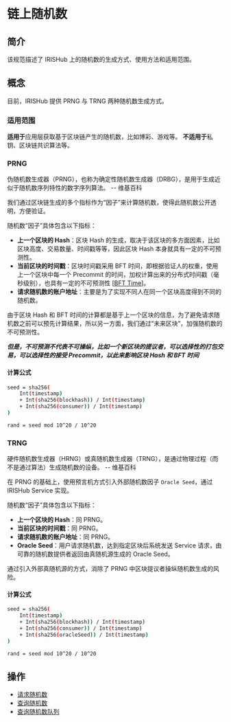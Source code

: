 # 链上随机数

## 简介

该规范描述了 IRISHub 上的随机数的生成方式、使用方法和适用范围。

## 概念

目前，IRISHub 提供 PRNG 与 TRNG 两种随机数生成方式。

### 适用范围

**适用于**应用层获取基于区块链产生的随机数，比如博彩、游戏等。
**不适用于**私钥、区块链共识算法等。

### PRNG

伪随机数生成器（PRNG），也称为确定性随机数生成器（DRBG），是用于生成近似于随机数序列特性的数字序列算法。 -- 维基百科

我们通过区块链生成的多个指标作为“因子”来计算随机数，使得此随机数公开透明，方便验证。

随机数“因子”具体包含以下指标：

- **上一个区块的 Hash**：区块 Hash 的生成，取决于该区块的多方面因素，比如区块高度、交易数量、时间戳等等，因此区块 Hash 本身就具有一定的不可预测性。
- **当前区块的时间戳**：区块时间戳采用 BFT 时间，即根据验证人的权重，使用上一个区块中每一个 Precommit 的时间，加权计算出来的分布式时间戳（毫秒级别），也具有一定的不可预测性 [[BFT Time](https://tendermint.com/docs/spec/consensus/bft-time.html#bft-time)]。
- **请求随机数的账户地址**：主要是为了实现不同人在同一个区块高度得到不同的随机数。

由于区块 Hash 和 BFT 时间的计算都是基于上一个区块的信息，为了避免请求随机数之前可以预先计算结果，所以另一方面，我们通过“未来区块”，加强随机数的不可预测性。

***但是，不可预测不代表不可操纵，比如一个新区块的提议者，可以选择性的打包交易，可以选择性的接受 Precommit，以此来影响区块 Hash 和 BFT 时间***

#### 计算公式

```bash
seed = sha256(
    Int(timestamp)
    + Int(sha256(blockhash)) / Int(timestamp)
    + Int(sha256(consumer)) / Int(timestamp)
)

rand = seed mod 10^20 / 10^20
```

### TRNG

硬件随机数生成器（HRNG）或真随机数生成器（TRNG），是通过物理过程（而不是通过算法）生成随机数的设备。 -- 维基百科

在 PRNG 的基础上，使用预言机方式引入外部随机数因子 `Oracle Seed`，通过 IRISHub Service 实现。

随机数“因子”具体包含以下指标：

- **上一个区块的 Hash**：同 PRNG。
- **当前区块的时间戳**：同 PRNG。
- **请求随机数的账户地址**：同 PRNG。
- **Oracle Seed**：用户请求随机数，达到指定区块后系统发送 Service 请求，由可靠的随机数提供者返回由真随机源生成的 Oracle Seed。

通过引入外部真随机源的方式，消除了 PRNG 中区块提议者操纵随机数生成的风险。

#### 计算公式

```bash
seed = sha256(
    Int(timestamp)
    + Int(sha256(blockhash)) / Int(timestamp)
    + Int(sha256(consumer)) / Int(timestamp)
    + Int(sha256(oracleSeed)) / Int(timestamp)
)

rand = seed mod 10^20 / 10^20
```

## 操作

- [请求随机数](../cli-client/rand.md#iriscli-rand-request-rand)
- [查询随机数](../cli-client/rand.md#iriscli-rand-query-rand)
- [查询随机数队列](../cli-client/rand.md#iriscli-rand-query-queue)
